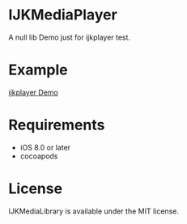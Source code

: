 # IJKMediaPlayer
A null lib Demo just for ijkplayer test.

# Example
 [ijkplayer Demo](https://github.com/Bilibili/ijkplayer/blob/master/ios/IJKMediaDemo/IJKMediaDemo/IJKMoviePlayerViewController.m)

# Requirements

* iOS 8.0 or later
* cocoapods

# License
IJKMediaLibrary is available under the MIT license.
